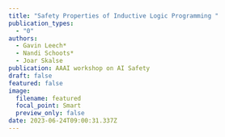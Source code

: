 ```yaml
---
title: "Safety Properties of Inductive Logic Programming "
publication_types:
  - "0"
authors:
  - Gavin Leech*
  - Nandi Schoots*
  - Joar Skalse
publication: AAAI workshop on AI Safety
draft: false
featured: false
image:
  filename: featured
  focal_point: Smart
  preview_only: false
date: 2023-06-24T09:00:31.337Z
---
```

